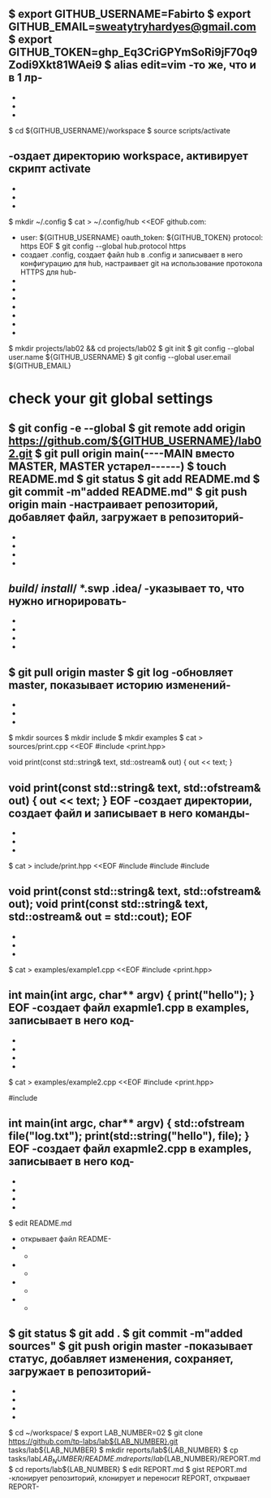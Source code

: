 $ export GITHUB_USERNAME=Fabirto
$ export GITHUB_EMAIL=sweatytryhardyes@gmail.com
$ export GITHUB_TOKEN=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
$ alias edit=vim
-то же, что и в 1 лр-
-
-
-
-
$ cd ${GITHUB_USERNAME}/workspace
$ source scripts/activate

-оздает директорию workspace, активирует скрипт activate
-
-
-
-
$ mkdir ~/.config
$ cat > ~/.config/hub <<EOF
github.com:
- user: ${GITHUB_USERNAME}
  oauth_token: ${GITHUB_TOKEN}
  protocol: https
EOF
$ git config --global hub.protocol https
- создает .config, создает файл hub в .config и записывает в него конфигурацию для hub, настраивает git на использование протокола HTTPS для  hub-
-
-
-
-
-
-
-
$ mkdir projects/lab02 && cd projects/lab02
$ git init
$ git config --global user.name ${GITHUB_USERNAME}
$ git config --global user.email ${GITHUB_EMAIL}
# check your git global settings
$ git config -e --global
$ git remote add origin https://github.com/${GITHUB_USERNAME}/lab02.git
$ git pull origin main(----MAIN вместо MASTER, MASTER устарел------)
$ touch README.md
$ git status
$ git add README.md
$ git commit -m"added README.md"
$ git push origin main
-настраивает репозиторий, добавляет файл, загружает в репозиторий-
-
-
-
-
-
*build*/
*install*/
*.swp
.idea/
-указывает то, что нужно игнорировать-
-
-
-
-
-
$ git pull origin master
$ git log
-обновляет master, показывает историю изменений-
-
-
-
-
$ mkdir sources
$ mkdir include
$ mkdir examples
$ cat > sources/print.cpp <<EOF
#include <print.hpp>

void print(const std::string& text, std::ostream& out)
{
  out << text;
}

void print(const std::string& text, std::ofstream& out)
{
  out << text;
}
EOF
-создает директории, создает файл и записывает в него команды-
-
-
-
-
$ cat > include/print.hpp <<EOF
#include <fstream>
#include <iostream>
#include <string>

void print(const std::string& text, std::ofstream& out);
void print(const std::string& text, std::ostream& out = std::cout);
EOF
-
-
-
-
$ cat > examples/example1.cpp <<EOF
#include <print.hpp>

int main(int argc, char** argv)
{
  print("hello");
}
EOF
-создает файл exapmle1.cpp в examples, записывает в него код-
-
-
-
-
-
$ cat > examples/example2.cpp <<EOF
#include <print.hpp>

#include <fstream>

int main(int argc, char** argv)
{
  std::ofstream file("log.txt");
  print(std::string("hello"), file);
}
EOF
-создает файл exapmle2.cpp в examples, записывает в него код-
-
-
-
-
-
$ edit README.md
- открывает файл README-
- -
- -
- -
- -
$ git status
$ git add .
$ git commit -m"added sources"
$ git push origin master
-показывает статус, добавляет изменения, сохраняет, загружает в репозиторий-
-
-
-
-
-
$ cd ~/workspace/
$ export LAB_NUMBER=02
$ git clone https://github.com/tp-labs/lab${LAB_NUMBER}.git tasks/lab${LAB_NUMBER}
$ mkdir reports/lab${LAB_NUMBER}
$ cp tasks/lab${LAB_NUMBER}/README.md reports/lab${LAB_NUMBER}/REPORT.md
$ cd reports/lab${LAB_NUMBER}
$ edit REPORT.md
$ gist REPORT.md
-клонирует репозиторий, клонирует и переносит REPORT, открывает REPORT-



